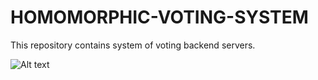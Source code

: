 # HOMOMORPHIC-VOTING-SYSTEM
This repository contains system of voting backend servers. 

![Alt text](diagram.jpg?raw=true "Work-flow diagram:")
